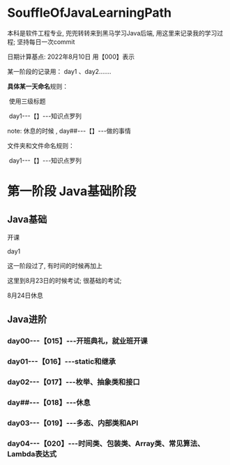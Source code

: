 # SouffleOfJavaLearningPath
本科是软件工程专业, 兜兜转转来到黑马学习Java后端,  用这里来记录我的学习过程;  坚持每日一次commit

日期计算基点: 2022年8月10日  用【000】表示

某一阶段的记录用： day1 、day2.......



**具体某一天命名**规则：

​		使用三级标题

​		day1---【】---知识点罗列

note: 休息的时候 ,  day##---【】---做的事情



文件夹和文件命名规则：

​			day1---【】---知识点罗列

# 第一阶段 Java基础阶段

## Java基础

开课

day1

这一阶段过了, 有时间的时候再加上



这里到8月23日的时候考试; 很基础的考试;

8月24日休息

## Java进阶

### day00---【015】---开班典礼，就业班开课

### day01---【016】---static和继承

### day02---【017】---枚举、抽象类和接口

### day##---【018】---休息

### day03---【019】---多态、内部类和API

### day04---【020】---时间类、包装类、Array类、常见算法、Lambda表达式

